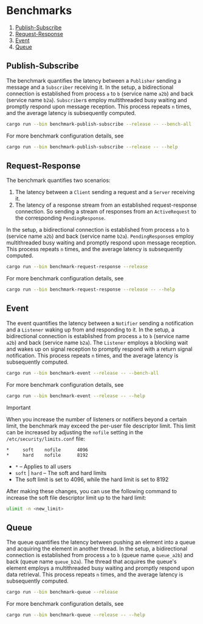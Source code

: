 # Benchmarks

1. [Publish-Subscribe](#Publish-Subscribe)
2. [Request-Response](#Request-Response)
3. [Event](#Event)
4. [Queue](#Queue)

## Publish-Subscribe

The benchmark quantifies the latency between a `Publisher` sending a message and
a `Subscriber` receiving it. In the setup, a bidirectional connection is
established from process `a` to `b` (service name `a2b`) and back (service name
`b2a`). `Subscriber`s employ multithreaded busy waiting and promptly respond
upon message reception. This process repeats `n` times, and the average latency
is subsequently computed.

```sh
cargo run --bin benchmark-publish-subscribe --release -- --bench-all
```

For more benchmark configuration details, see

```sh
cargo run --bin benchmark-publish-subscribe --release -- --help
```

## Request-Response

The benchmark quantifies two scenarios:

1. The latency between a `Client` sending a request and a `Server` receiving it.
2. The latency of a response stream from an established request-response
   connection. So sending a stream of responses from an `ActiveRequest` to the
   corresponding `PendingResponse`.

In the setup, a bidirectional connection is
established from process `a` to `b` (service name `a2b`) and back (service name
`b2a`). `PendingResponse`s employ multithreaded busy waiting and promptly
respond upon message reception. This process repeats `n` times, and the average
latency is subsequently computed.

```sh
cargo run --bin benchmark-request-response --release
```

For more benchmark configuration details, see

```sh
cargo run --bin benchmark-request-response --release -- --help
```

## Event

The event quantifies the latency between a `Notifier` sending a notification and
a `Listener` waking up from and responding to it. In the setup, a bidirectional
connection is established from process `a` to `b` (service name `a2b`) and back
(service name `b2a`). The `Listener` employs a blocking wait and wakes up on
signal reception to promptly respond with a return signal notification. This
process repeats `n` times, and the average latency is subsequently computed.

```sh
cargo run --bin benchmark-event --release -- --bench-all
```

For more benchmark configuration details, see

```sh
cargo run --bin benchmark-event --release -- --help
```

> [!IMPORTANT]
> When you increase the number of listeners or notifiers beyond a certain limit,
> the benchmark may exceed the per-user file descriptor limit. This limit can be
> increased by adjusting the `nofile` setting in the `/etc/security/limits.conf`
> file:
>
> ```ascii
> *     soft    nofile      4096
> *     hard    nofile      8192
> ```
>
> * `*` – Applies to all users
> * `soft` | `hard` – The soft and hard limits
> * The soft limit is set to 4096, while the hard limit is set to 8192
>
> After making these changes, you can use the following command to increase the
> soft file descriptor limit up to the hard limit:
>
> ```bash
> ulimit -n <new_limit>
> ```

## Queue

The queue quantifies the latency between pushing an element into a queue and
acquiring the element in another thread. In the setup, a bidirectional connection
is established from process `a` to `b` (queue name `queue_a2b`) and back (queue name
`queue_b2a`). The thread that acquires the queue's element employs a multithreaded
busy waiting and promptly respond upon data retrieval. This process repeats `n`
times, and the average latency is subsequently computed.

```sh
cargo run --bin benchmark-queue --release
```

For more benchmark configuration details, see

```sh
cargo run --bin benchmark-queue --release -- --help
```
